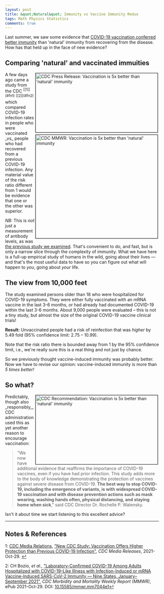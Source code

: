 ```yaml
---
layout: post
title: &quot;Natural&quot; Immunity vs Vaccine Immunity Redux
tags: Math Physics Statistics
comments: true
---
```


Last summer, we saw some evidence that
[COVID-19 vaccination conferred better immunity](https://www.someweekendreading.blog/vax-better/)
than 'natural' immunity from recovering from the disease.  How has that held up in the
face of new evidence?  


## Comparing 'natural' and vaccinated immuities  

<img src="{{ site.baseurl }}/images/2021-11-04-natural-vs-vaccine-immunity-ii-cdc-1.jpg" width="400" height="194" alt="CDC Press Release: Vaccination is 5x better than 'natural' immunity" title="CDC Press Release: Vaccination is 5x better than 'natural' immunity" style="float: right; margin: 3px 3px 3px 3px; border: 1px solid #000000;">
<img src="{{ site.baseurl }}/images/2021-11-04-natural-vs-vaccine-immunity-ii-cdc-2.jpg" width="400" height="339" alt="CDC MMWR: Vaccination is 5x better than 'natural' immunity" title="CDC MMWR: Vaccination is 5x better than 'natural' immunity" style="float: right; margin: 3px 3px 3px 3px; border: 1px solid #000000;">
A few days ago came a study from the
CDC <sup id="fn1a">[[1]](#fn1)</sup> <sup id="fn2a">[[2]](#fn2)</sup> which compared
COVID-19 infection rates in people who were vaccinated _vs_ people who had recovered from
a previous COVID-19 infection.  Any material value of the risk ratio different from 1
would be evidence that one or the other was superior.  

_NB:_ This is _not_ just a measurement of antibody levels, as was 
[the previous study we examined](https://www.someweekendreading.blog/vax-better/).  That's
convenient to do, and fast, but is only a narrow slice through the complexity of
immunity.  What we have here is a full-up empirical study of humans in the wild, going
about their lives &mdash; and that's the most useful data to have so you can figure out
what will happen to _you_, going about _your_ life.  


## The view from 10,000 feet  

The study examined persons older than 18 who were hospitalized for COVID-19 symptoms.
They were either fully vaccinated with an mRNA vaccine in the last 3-6 months, or had
already had documented COVID-19 within the last 3-6 months.  About 9,000 people were
evaluated &ndash; this is not a tiny study, but almost the size of the original COVID-19
vaccine clinical trials!  

__Result:__ Unvaccinated people had a risk of reinfection that was _higher_ by 5.49 fold
(95% confidence limit: 2.75 &ndash; 10.99).  

Note that the risk ratio there is bounded away from 1 by the 95% confidence limit, i.e.,
we're really sure this is a real thing and not just by chance.

So we previously thought vaccine-induced immunity was probably better.  Now we have to
revise our opinion: vaccine-induced immunity is more than _5 times better!_  


## So what?  

<img src="{{ site.baseurl }}/images/2021-11-04-natural-vs-vaccine-immunity-ii-cdc-3.jpg" width="400" height="226" alt="CDC Recommendation: Vaccination is 5x better than 'natural' immunity" title="CDC Recommendation: Vaccination is 5x better than 'natural' immunity" style="float: right; margin: 3px 3px 3px 3px; border: 1px solid #000000;">
Predictably, though also _responsibly,_ CDC administration used this as yet another reason
to encourage vaccination:  

> "We now have additional evidence that reaffirms the importance of COVID-19 vaccines,
> even if you have had prior infection. This study adds more to the body of knowledge
> demonstrating the protection of vaccines against severe disease from COVID-19. __The best
> way to stop COVID-19, including the emergence of variants, is with widespread COVID-19
> vaccination and with disease prevention actions such as mask wearing, washing hands
> often, physical distancing, and staying home when sick__," said CDC Director Dr. Rochelle
> P. Walensky.  

Isn't it about time we start listening to this excellent advice?  

---

## Notes &amp; References  

<!--
<sup id="fn1a">[[1]](#fn1)</sup>

<a id="fn1">1</a>: ***, ["***"](***), *** [↩](#fn1a)  

<img src="{{ site.baseurl }}/images/***" width="400" height="***" alt="***" title="***" style="float: right; margin: 3px 3px 3px 3px; border: 1px solid #000000;">

<iframe width="400" height="224" src="***" allow="accelerometer; encrypted-media; gyroscope; picture-in-picture" allowfullscreen style="float: right; margin: 3px 3px 3px 3px; border: 1px solid #000000;"></iframe>
-->

<a id="fn1">1</a>: [CDC Media Relations](https://www.cdc.gov/media), ["New CDC Study: Vaccination Offers Higher Protection than Previous COVID-19 Infection"](https://www.cdc.gov/media/releases/2021/s1029-Vaccination-Offers-Higher-Protection.html), _CDC Media Releases_, 2021-Oct-29. [↩](#fn1a)  

<a id="fn2">2</a>: CH Bozio, _et al.,_ ["Laboratory-Confirmed COVID-19 Among Adults Hospitalized with COVID-19–Like Illness with Infection-Induced or mRNA Vaccine-Induced SARS-CoV-2 Immunity — Nine States, January–September 2021"](https://www.cdc.gov/mmwr/volumes/70/wr/mm7044e1.htm), _CDC Morbidity and Mortality Weekly Report (MMWR)_, ePub 2021-Oct-29.  DOI: [10.15585/mmwr.mm7044e1](http://dx.doi.org/10.15585/mmwr.mm7044e1)[↩](#fn2a)  
